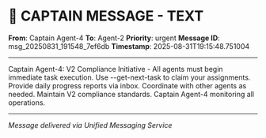# 🚨 CAPTAIN MESSAGE - TEXT

**From**: Captain Agent-4
**To**: Agent-2
**Priority**: urgent
**Message ID**: msg_20250831_191548_7ef6db
**Timestamp**: 2025-08-31T19:15:48.751004

---

Captain Agent-4: V2 Compliance Initiative - All agents must begin immediate task execution. Use --get-next-task to claim your assignments. Provide daily progress reports via inbox. Coordinate with other agents as needed. Maintain V2 compliance standards. Captain Agent-4 monitoring all operations.

---
*Message delivered via Unified Messaging Service*
